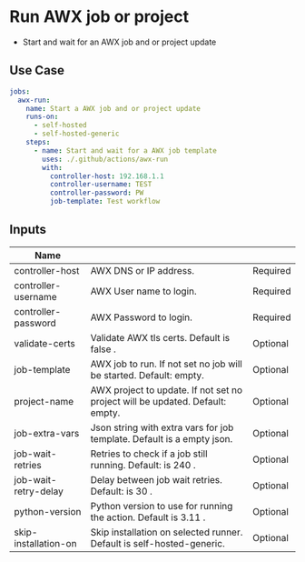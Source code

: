 # Run AWX job or project

- Start and wait for an AWX job and or project update

## Use Case

```yaml
jobs:
  awx-run:
    name: Start a AWX job and or project update
    runs-on:
      - self-hosted
      - self-hosted-generic
    steps:
      - name: Start and wait for a AWX job template
        uses: ./.github/actions/awx-run
        with:
          controller-host: 192.168.1.1
          controller-username: TEST
          controller-password: PW
          job-template: Test workflow

```

## Inputs

| Name                 |                                         |          |
|----------------------|------------------------------------------------------------------------------|----------|
| controller-host      | AWX DNS or IP address.                                                       | Required |
| controller-username  | AWX User name to login.                                                      | Required |
| controller-password  | AWX Password to login.                                                       | Required |
| validate-certs       | Validate AWX tls certs. Default is false .                                   | Optional |
| job-template         | AWX job to run. If not set no job will be started. Default: empty.           | Optional |
| project-name         | AWX project to update. If not set no project will be updated. Default: empty.| Optional |
| job-extra-vars       | Json string with extra vars for job template. Default is a empty json.       | Optional |
| job-wait-retries     | Retries to check if a job still running. Default: is 240 .                   | Optional |
| job-wait-retry-delay | Delay between job wait retries. Default: is 30 .                             | Optional |
| python-version       | Python version to use for running the action. Default is 3.11 .              | Optional |
| skip-installation-on | Skip installation on selected runner. Default is self-hosted-generic.        | Optional |
